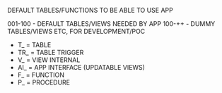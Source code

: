 DEFAULT TABLES/FUNCTIONS TO BE ABLE TO USE APP

001-100 - DEFAULT TABLES/VIEWS NEEDED BY APP
100-++  - DUMMY TABLES/VIEWS ETC, FOR DEVELOPMENT/POC


* T_     = TABLE
* TR_    = TABLE TRIGGER
* V_     = VIEW INTERNAL
* AI_    = APP INTERFACE (UPDATABLE VIEWS)
* F_     = FUNCTION
* P_     = PROCEDURE 